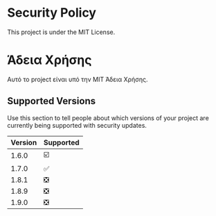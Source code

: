 # Security Policy
This project is under the MIT License.
# Άδεια Χρήσης
Αυτό το project είναι υπό την MIT Άδεια Χρήσης.
## Supported Versions

Use this section to tell people about which versions of your project are
currently being supported with security updates.

| Version | Supported          |
| ------- | ------------------ |
| 1.6.0   | :ballot_box_with_check: |
| 1.7.0   | :white_check_mark: |
| 1.8.1   | :negative_squared_cross_mark: |
| 1.8.9   | :negative_squared_cross_mark: |
| 1.9.0   | :negative_squared_cross_mark: |
